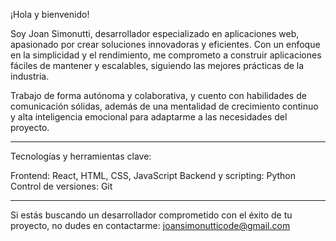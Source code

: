 ¡Hola y bienvenido!

Soy Joan Simonutti, desarrollador especializado en aplicaciones web, apasionado por crear soluciones innovadoras y eficientes. Con un enfoque en la simplicidad y el rendimiento, me comprometo a construir aplicaciones fáciles de mantener y escalables, siguiendo las mejores prácticas de la industria.

Trabajo de forma autónoma y colaborativa, y cuento con habilidades de comunicación sólidas, además de una mentalidad de crecimiento continuo y alta inteligencia emocional para adaptarme a las necesidades del proyecto.

---

Tecnologías y herramientas clave:

Frontend: React, HTML, CSS, JavaScript
Backend y scripting: Python
Control de versiones: Git
 
---

Si estás buscando un desarrollador comprometido con el éxito de tu proyecto, no dudes en contactarme: joansimonutticode@gmail.com
